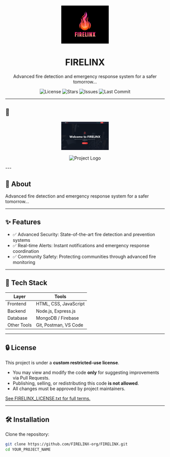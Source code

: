 <p align="center">
  <img src="LOGO.png" alt="Project Logo" width="150">
</p>

<h1 align="center">FIRELINX</h1>

<p align="center">
  Advanced fire detection and emergency response system for a safer tomorrow...
</p>

<p align="center">
  <img src="https://img.shields.io/badge/license-custom-blue" alt="License">
  <img src="https://img.shields.io/badge/stars-private-lightgrey" alt="Stars">
  <img src="https://img.shields.io/badge/issues-tracked-internal-orange" alt="Issues">
  <img src="https://img.shields.io/badge/last--commit-private-inactive" alt="Last Commit">
</p>


---

## 📸 

<p align="center">
  <img src="src/assets/Landing_Page.png" alt="Landing_Page" width="150">
</p>

<p align="center">
  <img src="Cenral_dashboard.png" alt="Project Logo" width="150">
</p>
---

## 📖 About

Advanced fire detection and emergency response system for a safer tomorrow...

---

## ✨ Features

- ✅ Advanced Security: State-of-the-art fire detection and prevention systems
- ✅ Real-time Alerts: Instant notifications and emergency response coordination
- ✅ Community Safety: Protecting communities through advanced fire monitoring

---

## 🔧 Tech Stack

| Layer       | Tools                      |
|-------------|----------------------------|
| Frontend    | HTML, CSS, JavaScript      |
| Backend     | Node.js, Express.js        |
| Database    | MongoDB / Firebase         |
| Other Tools | Git, Postman, VS Code      |

---
## 🔒 License

This project is under a **custom restricted-use license**.

- You may view and modify the code **only** for suggesting improvements via Pull Requests.
- Publishing, selling, or redistributing this code **is not allowed**.
- All changes must be approved by project maintainers.

[See FIRELINX_LICENSE.txt for full terms.](./FIRELINX_LICENSE.txt)

---
## 🛠 Installation

Clone the repository:

```bash
git clone https://github.com/FIRELINX-org/FIRELINX.git
cd YOUR_PROJECT_NAME


